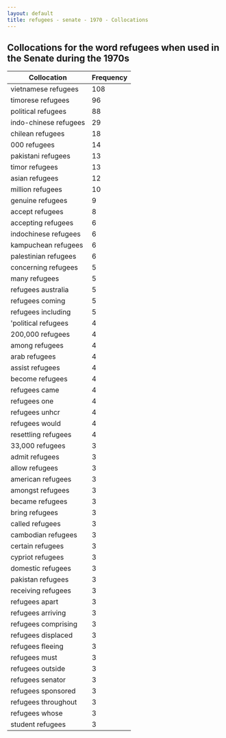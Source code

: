 ```yaml
---
layout: default
title: refugees - senate - 1970 - Collocations
---
```

## Collocations for the word **refugees** when used in the Senate during the 1970s

| Collocation | Frequency |
|--------------|----------------|
|vietnamese refugees|108|
|timorese refugees|96|
|political refugees|88|
|indo-chinese refugees|29|
|chilean refugees|18|
|000 refugees|14|
|pakistani refugees|13|
|timor refugees|13|
|asian refugees|12|
|million refugees|10|
|genuine refugees|9|
|accept refugees|8|
|accepting refugees|6|
|indochinese refugees|6|
|kampuchean refugees|6|
|palestinian refugees|6|
|concerning refugees|5|
|many refugees|5|
|refugees australia|5|
|refugees coming|5|
|refugees including|5|
|'political refugees|4|
|200,000 refugees|4|
|among refugees|4|
|arab refugees|4|
|assist refugees|4|
|become refugees|4|
|refugees came|4|
|refugees one|4|
|refugees unhcr|4|
|refugees would|4|
|resettling refugees|4|
|33,000 refugees|3|
|admit refugees|3|
|allow refugees|3|
|american refugees|3|
|amongst refugees|3|
|became refugees|3|
|bring refugees|3|
|called refugees|3|
|cambodian refugees|3|
|certain refugees|3|
|cypriot refugees|3|
|domestic refugees|3|
|pakistan refugees|3|
|receiving refugees|3|
|refugees apart|3|
|refugees arriving|3|
|refugees comprising|3|
|refugees displaced|3|
|refugees fleeing|3|
|refugees must|3|
|refugees outside|3|
|refugees senator|3|
|refugees sponsored|3|
|refugees throughout|3|
|refugees whose|3|
|student refugees|3|
